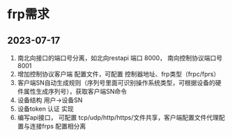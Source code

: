 # frp需求
## 2023-07-17
1. 南北向接口的端口号分离，如北向restapi 端口 8000， 南向控制协议端口号 8001
2. 增加控制协议客户端 配置文件，可配置 控制器地址、frp类型（frpc/fprs）
3. 客户端SN自动生成规则（序列号里面可识别操作系统类型，可根据设备的硬件属性生成序列号），获取客户端SN命令
4. 设备结构 用户->设备SN
5. 设备token 认证 实现
6. 编写api接口， 可配置 tcp/udp/http/https/文件共享，客户端配置文件代理配置与连接frps 配置相分离
